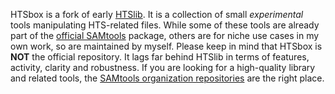 HTSbox is a fork of early [HTSlib][htslib]. It is a collection of small
*experimental* tools manipulating HTS-related files. While some of these tools
are already part of the [official SAMtools][samtools] package, others are for
niche use cases in my own work, so are maintained by myself. Please keep in mind
that HTSbox is **NOT** the official repository. It lags far behind HTSlib in
terms of features, activity, clarity and robustness. If you are looking for a
high-quality library and related tools, the [SAMtools organization
repositories][github] are the right place.

[htslib]: https://github.com/samtools/htslib
[samtools]: https://github.com/samtools/samtools
[github]: https://github.com/samtools/
